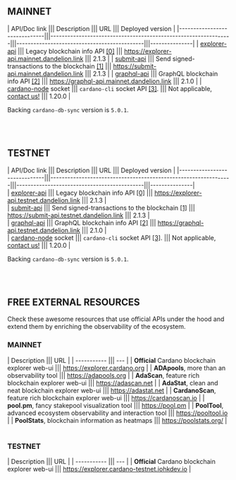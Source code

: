## MAINNET

| API/Doc link                 ||| Description                                                    ||| URL                                         ||| Deployed version |
|------------------------------|||----------------------------------------------------------------|||---------------------------------------------|||---------------|
| [explorer-api][explorer-api] ||| Legacy blockchain info API [[0]][cardano-rest]                 ||| https://explorer-api.mainnet.dandelion.link ||| 2.1.3  |
| [submit-api][submit-api]     ||| Send signed-transactions to the blockchain [[1]][cardano-rest] ||| https://submit-api.mainnet.dandelion.link   ||| 2.1.3     |
| [graphql-api][graphql-api]   ||| GraphQL blockchain info API [[2]][cardano-graphql]             ||| https://graphql-api.mainnet.dandelion.link  ||| 2.1.0     |
| [cardano-node][cardano-cli] socket ||| `cardano-cli` socket API [[3]][cardano-node].              ||| Not applicable, [contact us!][contact-us]   ||| 1.20.0     |

Backing `cardano-db-sync` version is `5.0.1`.

<br/><br/>

## TESTNET

| API/Doc link                 ||| Description                                                    ||| URL                                         ||| Deployed version | 
|------------------------------|||----------------------------------------------------------------|||---------------------------------------------|||---------------|    
| [explorer-api][explorer-api] ||| Legacy blockchain info API [[0]][cardano-rest]                 ||| https://explorer-api.testnet.dandelion.link ||| 2.1.3  |           
| [submit-api][submit-api]     ||| Send signed-transactions to the blockchain [[1]][cardano-rest] ||| https://submit-api.testnet.dandelion.link   ||| 2.1.3     |        
| [graphql-api][graphql-api]   ||| GraphQL blockchain info API [[2]][cardano-graphql]             ||| https://graphql-api.testnet.dandelion.link  ||| 2.1.0     |        
| [cardano-node][cardano-cli] socket ||| `cardano-cli` socket API [[3]][cardano-node].              ||| Not applicable, [contact us!][contact-us]   ||| 1.20.0     |     

Backing `cardano-db-sync` version is `5.0.1`.

<br/><br/>

## FREE EXTERNAL RESOURCES

Check these awesome resources that use official APIs under the hood and extend them by enriching the observability of the ecosystem.

### MAINNET

| Description ||| URL |
| ----------- ||| --- |
| **Official** Cardano blockchain explorer web-ui                     ||| https://explorer.cardano.org | 
| **ADApools**, more than an observability tool                       ||| https://adapools.org         |
| **AdaScan**, feature rich blockchain explorer web-ui                ||| https://adascan.net          |
| **AdaStat**, clean and neat blockchain explorer web-ui              ||| https://adastat.net          |
| **CardanoScan**, feature rich blockchain explorer web-ui            ||| https://cardanoscan.io       |
| **pool.pm**, fancy stakepool visualization tool                     ||| https://pool.pm              |
| **PoolTool**, advanced ecosystem observability and interaction tool ||| https://pooltool.io          |
| **PoolStats**, blockchain information as heatmaps                   ||| https://poolstats.org/       |
<br/><br/>

### TESTNET
| Description ||| URL |
| ----------- ||| --- |
| **Official** Cardano blockchain explorer web-ui ||| https://explorer.cardano-testnet.iohkdev.io | 
<br/><br/>

[explorer-api]: https://input-output-hk.github.io/cardano-rest/explorer-api/
[submit-api]: https://input-output-hk.github.io/cardano-rest/submit-api/
[graphql-api]: https://input-output-hk.github.io/cardano-graphql/
[cardano-cli]: https://docs.cardano.org/projects/cardano-node/en/latest/getting-started/cli.html

[cardano-rest]: https://github.com/input-output-hk/cardano-rest#overview
[cardano-graphql]: https://github.com/input-output-hk/cardano-graphql#overview
[cardano-node]: https://github.com/input-output-hk/cardano-node
[cardano-ogmios]: https://github.com/KtorZ/cardano-ogmios

[contact-us]: mailto:admin@dandelion.link
